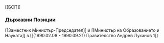 [[БСП]]

### Държавни Позиции
[[Заместник Министър-Председател]] и [[Министър на Образованието и Науката]] в [[(1990.02.08 - 1990.09.21) Правителство Андрей Луканов 1]]